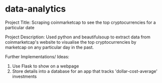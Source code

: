 # data-analytics

Project Title: 
Scraping coinmarketcap to see the top cryptocurrencies for a particular date

Project Description: 
Used python and beautifulsoup to extract data from coinmarketcap's website to visualise the top cryptocurrencies by marketcap on any particular day in the past.

Further Implementations/ Ideas: 
1. Use Flask to show on a webpage
2. Store details into a database for an app that tracks 'dollar-cost-average' investments
